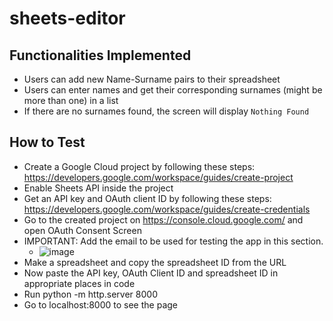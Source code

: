 # sheets-editor

## Functionalities Implemented
- Users can add new Name-Surname pairs to their spreadsheet
- Users can enter names and get their corresponding surnames (might be more than one) in a list
- If there are no surnames found, the screen will display `Nothing Found` 

## How to Test
- Create a Google Cloud project by following these steps: https://developers.google.com/workspace/guides/create-project
- Enable Sheets API inside the project
- Get an API key and OAuth client ID by following these steps: https://developers.google.com/workspace/guides/create-credentials
- Go to the created project on https://console.cloud.google.com/ and open OAuth Consent Screen
- IMPORTANT: Add the email to be used for testing the app in this section.
  - ![image](https://user-images.githubusercontent.com/72245964/163204056-1b26bf24-b178-44b7-9e44-6846c8126253.png)
- Make a spreadsheet and copy the spreadsheet ID from the URL
- Now paste the API key, OAuth Client ID and spreadsheet ID in appropriate places in code
- Run python -m http.server 8000
- Go to localhost:8000 to see the page
